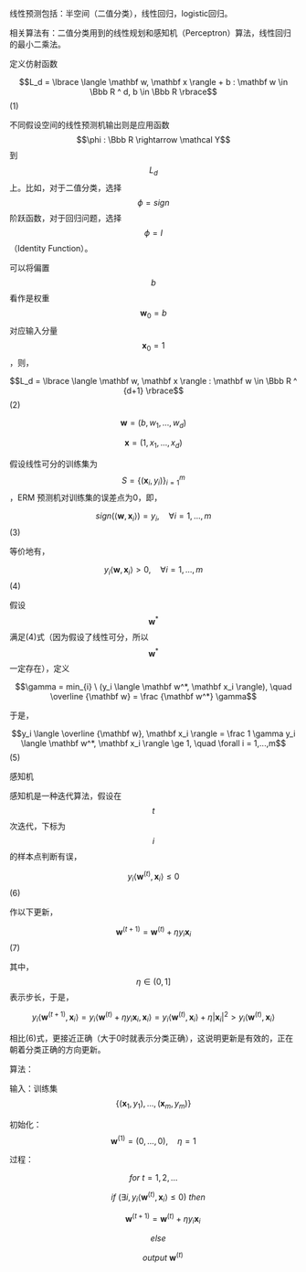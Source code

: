 线性预测包括：半空间（二值分类），线性回归，logistic回归。

相关算法有：二值分类用到的线性规划和感知机（Perceptron）算法，线性回归的最小二乘法。

定义仿射函数

$$L_d = \lbrace \langle \mathbf w, \mathbf x \rangle + b : \mathbf w \in \Bbb R ^ d, b \in \Bbb R \rbrace$$                                                             \(1\)

不同假设空间的线性预测机输出则是应用函数$$\phi : \Bbb R \rightarrow \mathcal Y$$ 到$$L_d$$ 上。比如，对于二值分类，选择$$\phi = sign$$ 阶跃函数，对于回归问题，选择$$\phi = I$$ （Identity Function）。

可以将偏置$$b$$ 看作是权重$$\mathbf w_0 = b$$ 对应输入分量$$\mathbf x_0 = 1$$，则，

$$L_d = \lbrace \langle \mathbf w, \mathbf x \rangle : \mathbf w \in \Bbb R ^ {d+1} \rbrace$$                                                                              \(2\)

$$\mathbf w = (b, w_1, ..., w_d)$$

$$\mathbf x = (1, x_1, ...,x_d)$$

假设线性可分的训练集为$$S = \lbrace (\mathbf x_i, y_i) \rbrace _{i=1}^m $$，ERM 预测机对训练集的误差点为0，即，

$$sign(\langle \mathbf w, \mathbf x_i \rangle) = y_i, \quad \forall i = 1,...,m$$                                                            \(3\)

等价地有，

$$y_i \langle \mathbf w, \mathbf x_i \rangle \gt 0, \quad \forall i = 1,...,m$$                                                                       \(4\)

假设$$\mathbf w^*$$ 满足\(4\)式（因为假设了线性可分，所以$$\mathbf w^*$$ 一定存在），定义

$$\gamma = min_{i} \ (y_i \langle \mathbf w^*, \mathbf x_i \rangle), \quad \overline {\mathbf w} = \frac {\mathbf w^*} \gamma$$

于是，

$$y_i \langle \overline {\mathbf w}, \mathbf x_i \rangle = \frac 1 \gamma y_i \langle \mathbf w^*, \mathbf x_i \rangle \ge 1, \quad \forall i = 1,...,m$$                                         \(5\)

感知机

感知机是一种迭代算法，假设在$$t$$ 次迭代，下标为$$i$$ 的样本点判断有误，

$$y_i \langle \mathbf w^{(t)}, \mathbf x_i \rangle \le 0$$                                                                                                   \(6\)

作以下更新，

$$\mathbf w^{(t+1)} = \mathbf w^{(t)} + \eta y_i \mathbf x_i$$                                                                                       \(7\)

其中，$$\eta \in (0, 1]$$ 表示步长，于是，

$$y_i \langle \mathbf w^{(t+1)}, \mathbf x_i \rangle = y_i \langle \mathbf w^{(t)} + \eta y_i \mathbf x_i, \mathbf x_i \rangle = y_i \langle \mathbf w^{(t)}, \mathbf x_i \rangle + \eta |\mathbf x_i|^2 \gt y_i \langle \mathbf w^{(t)}, \mathbf x_i \rangle$$

相比\(6\)式，更接近正确（大于0时就表示分类正确），这说明更新是有效的，正在朝着分类正确的方向更新。

算法：

输入：训练集$$\lbrace (\mathbf x_1,y_1), ..., (\mathbf x_m, y_m) \rbrace$$

初始化：$$\mathbf w^{(1)} = (0,...,0), \quad \eta = 1$$

过程：

$$for \ t = 1, 2,...$$

$$ \quad if \ (\exists i, y_i \langle \mathbf w^{(t)}, \mathbf x_i \rangle \le 0 ) \ then $$

$$\quad \quad \mathbf w^{(t+1)} = \mathbf w^{(t)} + \eta y_i \mathbf x_i$$

$$\quad else$$

$$\quad \quad output \ \mathbf w^{(t)}$$

